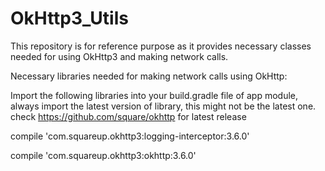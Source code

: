 # OkHttp3_Utils
This repository is for reference purpose as it provides necessary classes needed for using OkHttp3 and making network calls.


Necessary libraries needed for making network calls using OkHttp:

Import the following libraries into your build.gradle file of app module,
always import the latest version of library, this might not be the latest one.
check https://github.com/square/okhttp for latest release

  compile 'com.squareup.okhttp3:logging-interceptor:3.6.0'
  
  compile 'com.squareup.okhttp3:okhttp:3.6.0'
